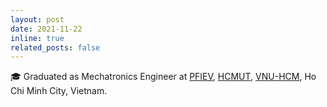 ```yaml
---
layout: post
date: 2021-11-22
inline: true
related_posts: false
---
```


:mortar_board: Graduated as Mechatronics Engineer at [PFIEV](http://www.pfiev.hcmut.edu.vn/pfiev/), [HCMUT](https://hcmut.edu.vn/en), [VNU-HCM](https://vnuhcm.edu.vn/), Ho Chi Minh City, Vietnam. 
